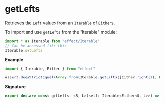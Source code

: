 # getLefts

Retrieves the `Left` values from an `Iterable` of `Either`s.

To import and use `getLefts` from the "Iterable" module:

```ts
import * as Iterable from "effect/Iterable"
// Can be accessed like this
Iterable.getLefts
```

**Example**

```ts
import { Iterable, Either } from "effect"

assert.deepStrictEqual(Array.from(Iterable.getLefts([Either.right(1), Either.left("err"), Either.right(2)])), ["err"])
```

**Signature**

```ts
export declare const getLefts: <R, L>(self: Iterable<Either<R, L>>) => Iterable<L>
```
